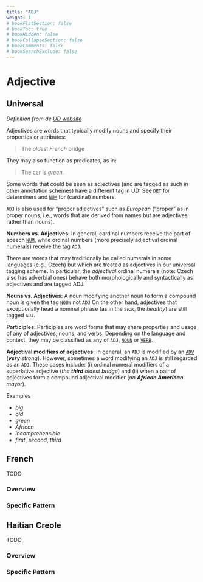 ```yaml
---
title: "ADJ"
weight: 1
# bookFlatSection: false
# bookToc: true
# bookHidden: false
# bookCollapseSection: false
# bookComments: false
# bookSearchExclude: false
---
```

# Adjective

## Universal

*Definition from de [UD website](https://universaldependencies.org/u/pos/ADJ.html)*

Adjectives are words that typically modify nouns and specify their properties or attributes:

> The *oldest* *French* bridge

They may also function as predicates, as in:

> The car is *green*.

Some words that could be seen as adjectives (and are tagged as such in other annotation schemes) have a different tag in UD: See  [`DET`](./DET) for determiners and [`NUM`](./NUM) for (cardinal) numbers.

`ADJ` is also used for “proper adjectives” such as *European* (“proper” as in proper nouns, i.e., words that are derived from names but are adjectives rather than nouns).

**Numbers vs. Adjectives**: In general, cardinal numbers receive the part of speech [`NUM`](./NUM), while ordinal numbers (more precisely adjectival ordinal numerals) receive the tag `ADJ`.

There are words that may traditionally be called numerals in some languages (e.g., Czech) but which are treated as adjectives in our universal tagging scheme. In particular, the *adjectival* ordinal numerals (note: Czech also has adverbial ones) behave both morphologically and syntactically as adjectives and are tagged ADJ.

**Nouns vs. Adjectives**: A noun modifying another noun to form a compound noun is given the tag [`NOUN`](./NOUN) not `ADJ`
On the other hand, adjectives that exceptionally head a nominal phrase (as in the *sick*, the *healthy*) are still tagged `ADJ`.

**Participles**: Participles are word forms that may share properties and usage of any of adjectives, nouns, and verbs. Depending on the language and context, they may be classified as any of `ADJ`, [`NOUN`](./NOUN) or [`VERB`](./VERB).

**Adjectival modifiers of adjectives**: In general, an `ADJ` is modified by an [`ADV`](./ADV) (*__very__ strong*).
However, sometimes a word modifying an `ADJ` is still regarded as an `ADJ`.
These cases include: (i) ordinal numeral modifiers of a superlative adjective (*the __third__ oldest bridge*) and (ii) when a pair of adjectives form a compound adjectival modifier (*an __African American__ mayor*).

Examples
- *big*
- *old*
- *green*
- *African*
- *incomprehensible*
- *first*, *second*, *third*



## French

TODO
### Overview

### Specific Pattern




## Haitian Creole

TODO
### Overview

### Specific Pattern


